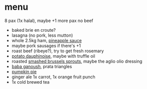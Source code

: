 # menu

8 pax (1x halal), maybe +1 more pax no beef

* baked brie en croute?
* lasagna (no pork, less mutton)
* whole 2.5kg ham, [pineapple sauce](../in-progress/pineapple-sauce-for-ham.md)
* maybe pork sausages if there's +1
* roast beef (ribeye?), try to get fresh rosemary
* [potato dauphinoise](../recipes/potato-dauphinoise.md), maybe with truffle oil
* roasted [smashed brussels sprouts](../recipes/smashed-brussels-sprouts.md), maybe the aglio olio dressing
* [baba ganoush](../recipes/baba-ganoush.md), prata triangles
* [pumpkin pie](../recipes/confectionery/pumpkin-pie.md)
* ginger ale 1x carrot, 1x orange fruit punch
* 1x cold brewed tea

